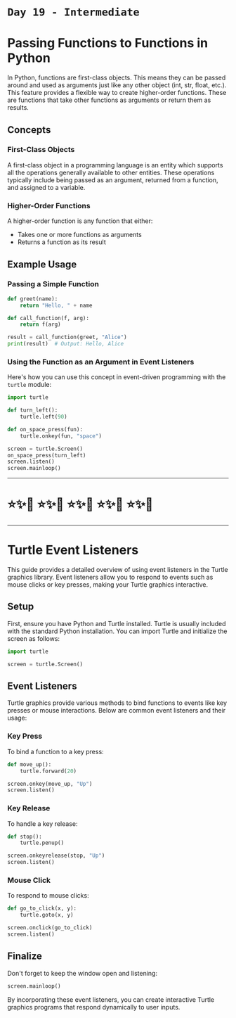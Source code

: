 # `Day 19 - Intermediate`

# Passing Functions to Functions in Python

In Python, functions are first-class objects. This means they can be passed around and used as arguments just like any other object (int, str, float, etc.). This feature provides a flexible way to create higher-order functions. These are functions that take other functions as arguments or return them as results.

## Concepts

### First-Class Objects
A first-class object in a programming language is an entity which supports all the operations generally available to other entities. These operations typically include being passed as an argument, returned from a function, and assigned to a variable.

### Higher-Order Functions
A higher-order function is any function that either:
- Takes one or more functions as arguments
- Returns a function as its result

## Example Usage

### Passing a Simple Function

```python
def greet(name):
    return "Hello, " + name

def call_function(f, arg):
    return f(arg)

result = call_function(greet, "Alice")
print(result)  # Output: Hello, Alice
```

### Using the Function as an Argument in Event Listeners

Here's how you can use this concept in event-driven programming with the `turtle` module:

```python
import turtle

def turn_left():
    turtle.left(90)

def on_space_press(fun):
    turtle.onkey(fun, "space")

screen = turtle.Screen()
on_space_press(turn_left)
screen.listen()
screen.mainloop()
```



----

# ⭐️✨🌸 ⭐️✨🌸 ⭐️✨🌸 ⭐️✨🌸 ⭐️✨🌸 

---


# Turtle Event Listeners

This guide provides a detailed overview of using event listeners in the Turtle graphics library. Event listeners allow you to respond to events such as mouse clicks or key presses, making your Turtle graphics interactive.

## Setup

First, ensure you have Python and Turtle installed. Turtle is usually included with the standard Python installation. You can import Turtle and initialize the screen as follows:

```python
import turtle

screen = turtle.Screen()
```

## Event Listeners

Turtle graphics provide various methods to bind functions to events like key presses or mouse interactions. Below are common event listeners and their usage:

### Key Press

To bind a function to a key press:

```python
def move_up():
    turtle.forward(20)

screen.onkey(move_up, "Up")
screen.listen()
```

### Key Release

To handle a key release:

```python
def stop():
    turtle.penup()

screen.onkeyrelease(stop, "Up")
screen.listen()
```

### Mouse Click

To respond to mouse clicks:

```python
def go_to_click(x, y):
    turtle.goto(x, y)

screen.onclick(go_to_click)
screen.listen()
```

## Finalize

Don't forget to keep the window open and listening:

```python
screen.mainloop()
```

By incorporating these event listeners, you can create interactive Turtle graphics programs that respond dynamically to user inputs.
